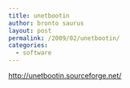 ```yaml
---
title: unetbootin
author: bronto saurus
layout: post
permalink: /2009/02/unetbootin/
categories:
  - software
---
```

<a href="http://unetbootin.sourceforge.net/" target="_blank" >http://unetbootin.sourceforge.net/</a>